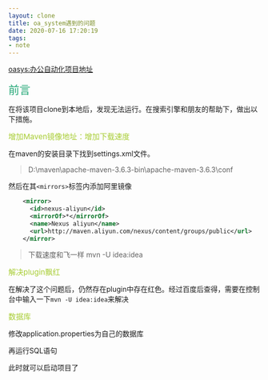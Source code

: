 ```yaml
---
layout: clone
title: oa_system遇到的问题
date: 2020-07-16 17:20:19
tags:
- note
---
```

<style>
.title1{
    font-size:36px;
    color:#e7767f;
    /* 桃红 */

}
.title2{
    font-size:29px;
    color:#176f58;
    /* 祖母绿 */
}
.title3{
    font-size:22px;
    color:#21a675;
    /* 石绿 */
}
.title4{
    font-size:15px;
    color:#a8cd34;
    /* 柳绿 */
}
</style>

[oasys:办公自动化项目地址](https://gitee.com/aaluoxiang/oa_system)

<div class="title3">前言</div>

在将该项目clone到本地后，发现无法运行。在搜索引擎和朋友的帮助下，做出以下措施。

<div class="title4">增加Maven镜像地址：增加下载速度</div>

在maven的安装目录下找到settings.xml文件。
>D:\maven\apache-maven-3.6.3-bin\apache-maven-3.6.3\conf

然后在其`<mirrors>`标签内添加阿里镜像
~~~xml
    <mirror>
      <id>nexus-aliyun</id>
      <mirrorOf>*</mirrorOf>
      <name>Nexus aliyun</name>
      <url>http://maven.aliyun.com/nexus/content/groups/public</url>
    </mirror>
~~~
>下载速度和飞一样
mvn -U idea:idea
<div class="title4">解决plugin飘红</div>

在解决了这个问题后，仍然存在plugin中存在红色。经过百度后查得，需要在控制台中输入一下`mvn -U idea:idea`来解决

<div class="title4">数据库</div>

修改application.properties为自己的数据库

再运行SQL语句

此时就可以启动项目了